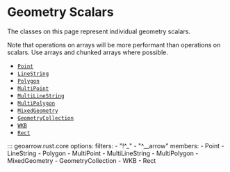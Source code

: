 # Geometry Scalars

The classes on this page represent individual geometry scalars.

Note that operations on arrays will be more performant than operations on scalars. Use arrays and chunked arrays where possible.

- [`Point`](#geoarrow.rust.core.Point)
- [`LineString`](#geoarrow.rust.core.LineString)
- [`Polygon`](#geoarrow.rust.core.Polygon)
- [`MultiPoint`](#geoarrow.rust.core.MultiPoint)
- [`MultiLineString`](#geoarrow.rust.core.MultiLineString)
- [`MultiPolygon`](#geoarrow.rust.core.MultiPolygon)
- [`MixedGeometry`](#geoarrow.rust.core.MixedGeometry)
- [`GeometryCollection`](#geoarrow.rust.core.GeometryCollection)
- [`WKB`](#geoarrow.rust.core.WKB)
- [`Rect`](#geoarrow.rust.core.Rect)

::: geoarrow.rust.core
    options:
      filters:
        - "!^_"
        - "^__arrow"
      members:
        - Point
        - LineString
        - Polygon
        - MultiPoint
        - MultiLineString
        - MultiPolygon
        - MixedGeometry
        - GeometryCollection
        - WKB
        - Rect
